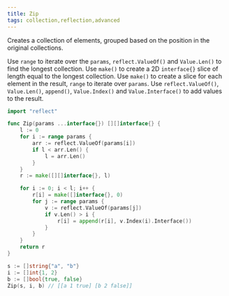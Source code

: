 ```yaml
---
title: Zip
tags: collection,reflection,advanced
---
```


Creates a collection of elements, grouped based on the position in the original collections.

Use `range` to iterate over the `params`, `reflect.ValueOf()` and `Value.Len()` to find the longest collection.
Use `make()` to create a 2D `interface{}` slice of length equal to the longest collection.
Use `make()` to create a slice for each element in the result, `range` to iterate over `params`.
Use `reflect.ValueOf()`, `Value.Len()`, `append()`, `Value.Index()` and `Value.Interface()` to add values to the result.

```go
import "reflect"

func Zip(params ...interface{}) [][]interface{} {
	l := 0
	for i := range params {
		arr := reflect.ValueOf(params[i])
		if l < arr.Len() {
			l = arr.Len()
		}
	}
	r := make([][]interface{}, l)

	for i := 0; i < l; i++ {
		r[i] = make([]interface{}, 0)
		for j := range params {
			v := reflect.ValueOf(params[j])
			if v.Len() > i {
				r[i] = append(r[i], v.Index(i).Interface())
			}
		}
	}
	return r
}
```

```go
s := []string{"a", "b"}
i := []int{1, 2}
b := []bool{true, false}
Zip(s, i, b) // [[a 1 true] [b 2 false]]
```
